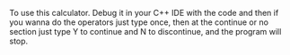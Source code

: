 To use this calculator. Debug it in your C++ IDE with the code and then if you wanna do the operators just type once, then at the continue or no section just type Y to continue and N to discontinue, and the program will stop.
